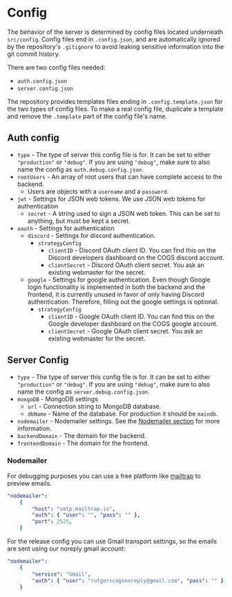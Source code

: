 # Config

The behavior of the server is determined by config files located underneath `src/config`. Config files end in `.config.json`, and are automatically ignored by the repository's `.gitignore` to avoid leaking sensitive information into the git commit history.

There are two config files needed:

-   `auth.config.json`
-   `server.config.json`

The repository provides templates files ending in `.config.template.json` for the two types of config files. To make a real config file, duplicate a template and remove the `.template` part of the config file's name.

## Auth config

-   `type` - The type of server this config file is for. It can be set to either `"production"` or `"debug"`. If you are using `"debug"`, make sure to also name the config as `auth.debug.config.json`.
-   `rootUsers` - An array of root users that can have complete access to the backend.
    -   Users are objects with a `username` and a `password`.
-   `jwt` - Settings for JSON web tokens. We use JSON web tokens for authentication
    -   `secret` - A string used to sign a JSON web token. This can be set to anything, but must be kept a secret.
-   `oauth` - Settings for authentication
    -   `discord` - Settings for discord authentication.
        -   `strategyConfig`
            -   `clientID` - Discord OAuth client ID. You can find this on the Discord developers dashboard on the COGS discord account.
            -   `clientSecret` - Discord OAuth client secret. You ask an existing webmaster for the secret.
    -   `google` - Settings for google authentication. Even though Google login functionality is implemented in both the backend and the frontend, it is currently unused in favor of only having Discord authentication. Therefore, filling out the google settings is optional.
        -   `strategyConfig`
            -   `clientID` - Google OAuth client ID. You can find this on the Google developer dashboard on the COGS google account.
            -   `clientSecret` - Google OAuth client secret. You ask an existing webmaster for the secret.

## Server Config

-   `type` - The type of server this config file is for. It can be set to either `"production"` or `"debug"`. If you are using `"debug"`, make sure to also name the config as `server.debug.config.json`.
-   `mongoDB` - MongoDB settings
    -   `url` - Connection string to MongoDB database.
    -   `dbName` - Name of the database. For production it should be `maindb`.
-   `nodemailer` - Nodemailer settings. See the [Nodemailer section](#nodemailer) for more information.
-   `backendDomain` - The domain for the backend.
-   `frontendDomain` - The domain for the frontend.

### Nodemailer

For debugging purposes you can use a free platform like [mailtrap](https://mailtrap.io/) to preview emails.

```yaml
"nodemailer":
    {
        "host": "smtp.mailtrap.io",
        "auth": { "user": "", "pass": "" },
        "port": 2525,
    }
```

For the release config you can use Gmail transport settings, so the emails are sent using our noreply gmail account:

```yaml
"nodemailer":
    {
        "service": "Gmail",
        "auth": { "user": "rutgerscogsnoreply@gmail.com", "pass": "" },
    }
```

